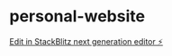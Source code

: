 # personal-website

[Edit in StackBlitz next generation editor ⚡️](https://stackblitz.com/~/github.com/gianlucamazza/personal-website)
